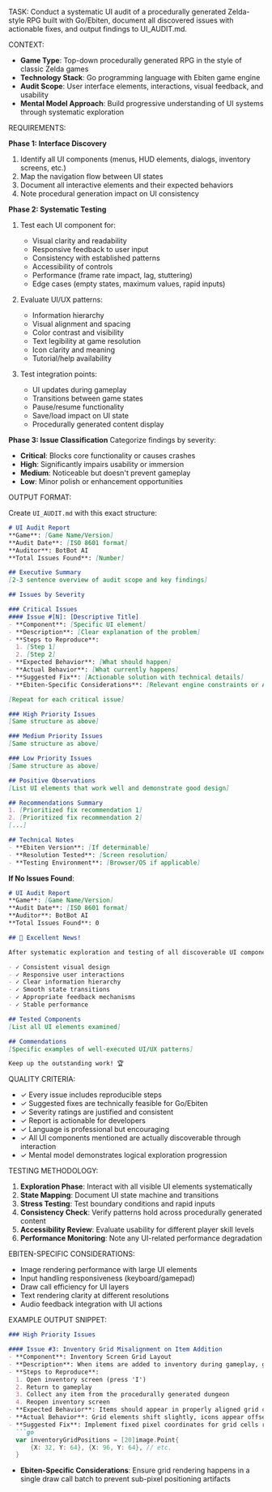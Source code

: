TASK: Conduct a systematic UI audit of a procedurally generated Zelda-style RPG built with Go/Ebiten, document all discovered issues with actionable fixes, and output findings to UI_AUDIT.md.

CONTEXT:
- **Game Type**: Top-down procedurally generated RPG in the style of classic Zelda games
- **Technology Stack**: Go programming language with Ebiten game engine
- **Audit Scope**: User interface elements, interactions, visual feedback, and usability
- **Mental Model Approach**: Build progressive understanding of UI systems through systematic exploration

REQUIREMENTS:

**Phase 1: Interface Discovery**
1. Identify all UI components (menus, HUD elements, dialogs, inventory screens, etc.)
2. Map the navigation flow between UI states
3. Document all interactive elements and their expected behaviors
4. Note procedural generation impact on UI consistency

**Phase 2: Systematic Testing**
1. Test each UI component for:
   - Visual clarity and readability
   - Responsive feedback to user input
   - Consistency with established patterns
   - Accessibility of controls
   - Performance (frame rate impact, lag, stuttering)
   - Edge cases (empty states, maximum values, rapid inputs)

2. Evaluate UI/UX patterns:
   - Information hierarchy
   - Visual alignment and spacing
   - Color contrast and visibility
   - Text legibility at game resolution
   - Icon clarity and meaning
   - Tutorial/help availability

3. Test integration points:
   - UI updates during gameplay
   - Transitions between game states
   - Pause/resume functionality
   - Save/load impact on UI state
   - Procedurally generated content display

**Phase 3: Issue Classification**
Categorize findings by severity:
- **Critical**: Blocks core functionality or causes crashes
- **High**: Significantly impairs usability or immersion
- **Medium**: Noticeable but doesn't prevent gameplay
- **Low**: Minor polish or enhancement opportunities

OUTPUT FORMAT:

Create `UI_AUDIT.md` with this exact structure:

```markdown
# UI Audit Report
**Game**: [Game Name/Version]
**Audit Date**: [ISO 8601 format]
**Auditor**: BotBot AI
**Total Issues Found**: [Number]

## Executive Summary
[2-3 sentence overview of audit scope and key findings]

## Issues by Severity

### Critical Issues
#### Issue #[N]: [Descriptive Title]
- **Component**: [Specific UI element]
- **Description**: [Clear explanation of the problem]
- **Steps to Reproduce**:
  1. [Step 1]
  2. [Step 2]
- **Expected Behavior**: [What should happen]
- **Actual Behavior**: [What currently happens]
- **Suggested Fix**: [Actionable solution with technical details]
- **Ebiten-Specific Considerations**: [Relevant engine constraints or APIs]

[Repeat for each critical issue]

### High Priority Issues
[Same structure as above]

### Medium Priority Issues
[Same structure as above]

### Low Priority Issues
[Same structure as above]

## Positive Observations
[List UI elements that work well and demonstrate good design]

## Recommendations Summary
1. [Prioritized fix recommendation 1]
2. [Prioritized fix recommendation 2]
[...]

## Technical Notes
- **Ebiten Version**: [If determinable]
- **Resolution Tested**: [Screen resolution]
- **Testing Environment**: [Browser/OS if applicable]
```

**If No Issues Found**:
```markdown
# UI Audit Report
**Game**: [Game Name/Version]
**Audit Date**: [ISO 8601 format]
**Auditor**: BotBot AI
**Total Issues Found**: 0

## 🎉 Excellent News!

After systematic exploration and testing of all discoverable UI components, **no issues were identified**. The interface demonstrates:

- ✓ Consistent visual design
- ✓ Responsive user interactions
- ✓ Clear information hierarchy
- ✓ Smooth state transitions
- ✓ Appropriate feedback mechanisms
- ✓ Stable performance

## Tested Components
[List all UI elements examined]

## Commendations
[Specific examples of well-executed UI/UX patterns]

Keep up the outstanding work! 🏆
```

QUALITY CRITERIA:
- ✓ Every issue includes reproducible steps
- ✓ Suggested fixes are technically feasible for Go/Ebiten
- ✓ Severity ratings are justified and consistent
- ✓ Report is actionable for developers
- ✓ Language is professional but encouraging
- ✓ All UI components mentioned are actually discoverable through interaction
- ✓ Mental model demonstrates logical exploration progression

TESTING METHODOLOGY:
1. **Exploration Phase**: Interact with all visible UI elements systematically
2. **State Mapping**: Document UI state machine and transitions
3. **Stress Testing**: Test boundary conditions and rapid inputs
4. **Consistency Check**: Verify patterns hold across procedurally generated content
5. **Accessibility Review**: Evaluate usability for different player skill levels
6. **Performance Monitoring**: Note any UI-related performance degradation

EBITEN-SPECIFIC CONSIDERATIONS:
- Image rendering performance with large UI elements
- Input handling responsiveness (keyboard/gamepad)
- Draw call efficiency for UI layers
- Text rendering clarity at different resolutions
- Audio feedback integration with UI actions

EXAMPLE OUTPUT SNIPPET:

```markdown
### High Priority Issues

#### Issue #3: Inventory Grid Misalignment on Item Addition
- **Component**: Inventory Screen Grid Layout
- **Description**: When items are added to inventory during gameplay, grid cells shift by 2-3 pixels, causing visual jitter and misaligned item icons.
- **Steps to Reproduce**:
  1. Open inventory screen (press 'I')
  2. Return to gameplay
  3. Collect any item from the procedurally generated dungeon
  4. Reopen inventory screen
- **Expected Behavior**: Items should appear in properly aligned grid cells without layout shifts
- **Actual Behavior**: Grid elements shift slightly, icons appear offset from cell borders
- **Suggested Fix**: Implement fixed pixel coordinates for grid cells rather than calculating positions dynamically on each render. Consider using `ebiten.Image` with pre-calculated offsets stored in a constant array. Example:
  ```go
  var inventoryGridPositions = [20]image.Point{
      {X: 32, Y: 64}, {X: 96, Y: 64}, // etc.
  }
  ```
- **Ebiten-Specific Considerations**: Ensure grid rendering happens in a single draw call batch to prevent sub-pixel positioning artifacts
```
